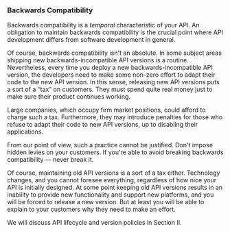 ### Backwards Compatibility

Backwards compatibility is a *temporal* characteristic of your API. An obligation to maintain backwards compatibility is the crucial point where API development differs from software development in general.

Of course, backwards compatibility isn't an absolute. In some subject areas shipping new backwards-incompatible API versions is a routine. Nevertheless, every time you deploy a new backwards-incompatible API version, the developers need to make some non-zero effort to adapt their code to the new API version. In this sense, releasing new API versions puts a sort of a “tax” on customers. They must spend quite real money just to make sure their product continues working.

Large companies, which occupy firm market positions, could afford to charge such a tax. Furthermore, they may introduce penalties for those who refuse to adapt their code to new API versions, up to disabling their applications.

From our point of view, such a practice cannot be justified. Don't impose hidden levies on your customers. If you're able to avoid breaking backwards compatibility — never break it.

Of course, maintaining old API versions is a sort of a tax either. Technology changes, and you cannot foresee everything, regardless of how nice your API is initially designed. At some point keeping old API versions results in an inability to provide new functionality and support new platforms, and you will be forced to release a new version. But at least you will be able to explain to your customers why they need to make an effort.

We will discuss API lifecycle and version policies in Section II.